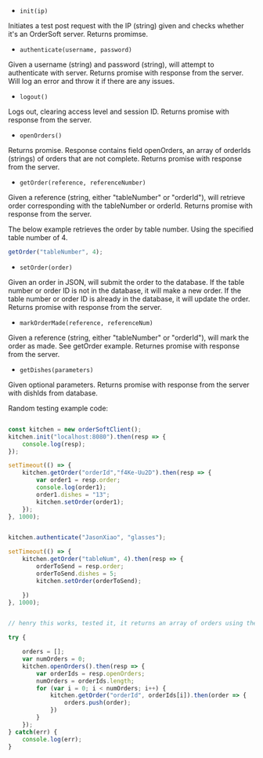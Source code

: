 * `init(ip)`

Initiates a test post request with the IP (string) given and checks whether it's an OrderSoft server. Returns promimse.

* `authenticate(username, password)`

Given a username (string) and password (string), will attempt to authenticate with server. Returns promise with response from the server. Will log an error and throw it if there are any issues.

* `logout()`

Logs out, clearing access level and session ID. Returns promise with response from the server.

* `openOrders()`

Returns promise. Response contains field openOrders, an array of orderIds (strings) of orders that are not complete. Returns promise with response from the server.

* `getOrder(reference, referenceNumber)`

Given a reference (string, either "tableNumber" or "orderId"), will retrieve order corresponding with the tableNumber or orderId. Returns promise with response from the server.

The below example retrieves the order by table number. Using the specified table number of 4.
```javascript
getOrder("tableNumber", 4);
```

* `setOrder(order)`

Given an order in JSON, will submit the order to the database. If the table number or order ID is not in the database, it will make a new order. If the table number or order ID is already in the database, it will update the order. Returns promise with response from the server.

* `markOrderMade(reference, referenceNum)`

Given a reference (string, either "tableNumber" or "orderId"), will mark the order as made. See getOrder example. Returnes promise with response from the server.

* `getDishes(parameters)`

Given optional parameters. Returns promise with response from the server with dishIds from database.





Random testing example code:

```javascript

const kitchen = new orderSoftClient();
kitchen.init("localhost:8080").then(resp => {
	console.log(resp);
});

setTimeout(() => {
	kitchen.getOrder("orderId","f4Ke-Uu2D").then(resp => {
		var order1 = resp.order;
		console.log(order1);
		order1.dishes = "13";
		kitchen.setOrder(order1);
	});
}, 1000);


kitchen.authenticate("JasonXiao", "glasses");

setTimeout(() => {
	kitchen.getOrder("tableNum", 4).then(resp => {
		orderToSend = resp.order;
		orderToSend.dishes = 5;
		kitchen.setOrder(orderToSend);

	})
}, 1000);


// henry this works, tested it, it returns an array of orders using the openOrders and getOrder methods

try {

	orders = [];
	var numOrders = 0;
	kitchen.openOrders().then(resp => {
		var orderIds = resp.openOrders;
		numOrders = orderIds.length;
		for (var i = 0; i < numOrders; i++) {
			kitchen.getOrder("orderId", orderIds[i]).then(order => {
				orders.push(order);
			})
		}
	});
} catch(err) {
	console.log(err);
}

```

